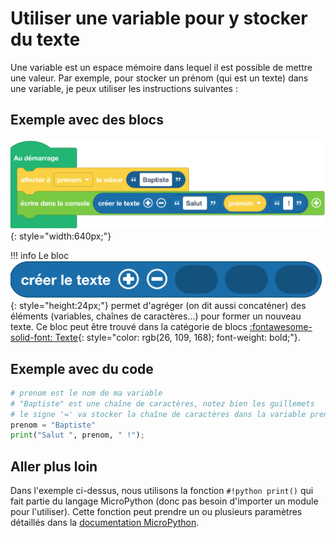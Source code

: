 # Utiliser une variable pour y stocker du texte
Une variable est un espace mémoire dans lequel il est possible de mettre une valeur. Par exemple, pour stocker un prénom (qui est un texte) dans une variable, je peux utiliser les instructions suivantes :


## Exemple avec des blocs
![Blocs variable texte](variable_texte.png){: style="width:640px;"}

!!! info
    Le bloc ![Bloc créer le texte](../texte/creer_le_texte.png){: style="height:24px;"} permet d'agréger (on dit aussi concaténer) des éléments (variables, chaînes de caractères...) pour former un nouveau texte. Ce bloc peut être trouvé dans la catégorie de blocs [:fontawesome-solid-font: Texte](#){: style="color: rgb(26, 109, 168); font-weight: bold;"}.

## Exemple avec du code

```python
# prenom est le nom de ma variable
# "Baptiste" est une chaîne de caractères, notez bien les guillemets
# le signe '=' va stocker la chaîne de caractères dans la variable prenom 
prenom = "Baptiste"
print("Salut ", prenom, " !");
```

## Aller plus loin
Dans l'exemple ci-dessus, nous utilisons la fonction `#!python print()` qui fait partie du langage MicroPython (donc pas besoin d'importer un module pour l'utiliser). Cette fonction peut prendre un ou plusieurs paramètres détaillés dans la [documentation MicroPython](https://www.micropython.fr/reference/03.builtin/print/).